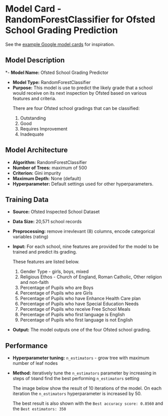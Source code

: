 # Model Card - RandomForestClassifier for Ofsted School Grading Prediction

See the [example Google model cards](https://modelcards.withgoogle.com/model-reports) for inspiration. 

## Model Description

*- **Model Name:** Ofsted School Grading Predictor
- **Model Type:** RandomForestClassifier
- **Purpose:** This model is use to predict the likely grade that a school would receive on its next inspection by Ofsted based on various features and criteria. 
   <p>
		There are four Ofsted school gradings that can be classified:
    <ol type="1">
		<li>Outstanding</li>
		<li>Good</li>
		<li>Requires Improvement</li>
		<li>Inadequate</li>
    </ol>
   </p>

## Model Architecture

- **Algorithm:** RandomForestClassifier
- **Number of Trees:** maximum of 500
- **Criterion:** Gini impurity
- **Maximum Depth:** None (default)
- **Hyperparameter:** Default settings used for other hyperparameters.

## Training Data

- **Source:** Ofsted Inspected School Dataset
- **Data Size:** 20,571 school records
- **Preprocessing:** remove irrevlevant (8) columns, encode categorical variables (rating)
- **Input:** For each school, nine features are provided for the model to be trained and predict its grading.
   <p>
    These features are listed below.
    <ol type="1">
		<li>Gender Type - girls, boys, mixed</li>
		<li>Religious Ethos - Church of England, Roman Catholic, Other religion and non-faith</li>
		<li>Percentage of Pupils who are Boys</li>
		<li>Percentage of Pupils who are Girls</li>
		<li>Percentage of Pupils who have Enhance Health Care plan</li>
		<li>Percentage of Pupils who have Special Education Needs</li>
		<li>Percentage of Pupils who receive Free School Meals</li>
		<li>Percentage of Pupils who first language is English</li>
		<li>Percentage of Pupils who first language is not English</li>
    </ol>
   </p>

- **Output:** The model outputs one of the four Ofsted school grading.

## Performance

- **Hyperparameter tuning:** `n_estimators` - grow tree with maximum number of leaf nodes
- **Method:** iteratively tune the `n_estimators` parameter by increasing in steps of `50`and find the best performing `n_estimators` setting

   The image below show the result of 10 iterations of the model. On each iteration the `n_estimators` hyperparameter is increased by 50.

   The best result is also shown with the `Best accuracy score: 0.8560` and the `Best estimators: 350`


